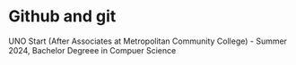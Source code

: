# Github and git
UNO Start (After Associates at Metropolitan Community College) - Summer 2024, Bachelor Degreee in Compuer Science
